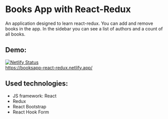 # Books App with React-Redux

An application designed to learn react-redux. You can add and remove books in the app. In the sidebar you can see a list of authors and a count of all books.

## Demo:

[![Netlify Status](https://api.netlify.com/api/v1/badges/2ac1cea0-e37f-48b1-b2c4-61fc2ffd7044/deploy-status)](https://app.netlify.com/sites/booksapp-react-redux/deploys) \
https://booksapp-react-redux.netlify.app/

## Used technologies:

- JS framework: React
- Redux
- React Bootstrap
- React Hook Form
